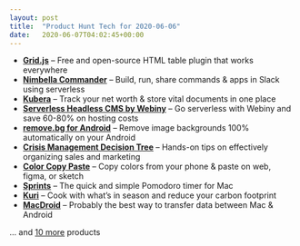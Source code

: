 ```yaml
---
layout: post
title:  "Product Hunt Tech for 2020-06-06"
date:   2020-06-07T04:02:45+00:00
---
```


* **[Grid.js](https://www.producthunt.com/posts/grid-js?utm_campaign=producthunt-api&utm_medium=api-v2&utm_source=Application%3A+Daily+Digest+RSS+v2+%28ID%3A+29748%29)** – Free and open-source HTML table plugin that works everywhere
* **[Nimbella Commander](https://www.producthunt.com/posts/nimbella-commander?utm_campaign=producthunt-api&utm_medium=api-v2&utm_source=Application%3A+Daily+Digest+RSS+v2+%28ID%3A+29748%29)** – Build, run, share commands & apps in Slack using serverless
* **[Kubera](https://www.producthunt.com/posts/kubera-2?utm_campaign=producthunt-api&utm_medium=api-v2&utm_source=Application%3A+Daily+Digest+RSS+v2+%28ID%3A+29748%29)** – Track your net worth & store vital documents in one place
* **[Serverless Headless CMS by Webiny](https://www.producthunt.com/posts/serverless-headless-cms-by-webiny?utm_campaign=producthunt-api&utm_medium=api-v2&utm_source=Application%3A+Daily+Digest+RSS+v2+%28ID%3A+29748%29)** – Go serverless with Webiny and save 60-80% on hosting costs
* **[remove.bg for Android](https://www.producthunt.com/posts/remove-bg-for-android?utm_campaign=producthunt-api&utm_medium=api-v2&utm_source=Application%3A+Daily+Digest+RSS+v2+%28ID%3A+29748%29)** – Remove image backgrounds 100% automatically on your Android
* **[Crisis Management Decision Tree](https://www.producthunt.com/posts/crisis-management-decision-tree?utm_campaign=producthunt-api&utm_medium=api-v2&utm_source=Application%3A+Daily+Digest+RSS+v2+%28ID%3A+29748%29)** – Hands-on tips on effectively organizing sales and marketing
* **[Color Copy Paste](https://www.producthunt.com/posts/color-copy-paste?utm_campaign=producthunt-api&utm_medium=api-v2&utm_source=Application%3A+Daily+Digest+RSS+v2+%28ID%3A+29748%29)** – Copy colors from your phone & paste on web, figma, or sketch
* **[Sprints](https://www.producthunt.com/posts/sprints?utm_campaign=producthunt-api&utm_medium=api-v2&utm_source=Application%3A+Daily+Digest+RSS+v2+%28ID%3A+29748%29)** – The quick and simple Pomodoro timer for Mac
* **[Kuri](https://www.producthunt.com/posts/kuri-2?utm_campaign=producthunt-api&utm_medium=api-v2&utm_source=Application%3A+Daily+Digest+RSS+v2+%28ID%3A+29748%29)** – Cook with what’s in season and reduce your carbon footprint
* **[MacDroid](https://www.producthunt.com/posts/macdroid?utm_campaign=producthunt-api&utm_medium=api-v2&utm_source=Application%3A+Daily+Digest+RSS+v2+%28ID%3A+29748%29)** – Probably the best way to transfer data between Mac & Android

… and [10 more](https://www.producthunt.com/tech) products